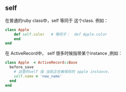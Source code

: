 ## self

在普通的ruby class中，self 等同于 这个class.   例如：

```ruby
class Apple
    def self.color   # 等同于：  def Apple.color
    end
end
```

在 ActiveRecord中， self 很多时候指带某个instance ,例如：

```ruby
class Apple  < ActiveRecord::Base
  before_save
    # 这里的self 指 当前正在被保存的 apple instance.
    self.name = 'new_name'
  end
end
```
